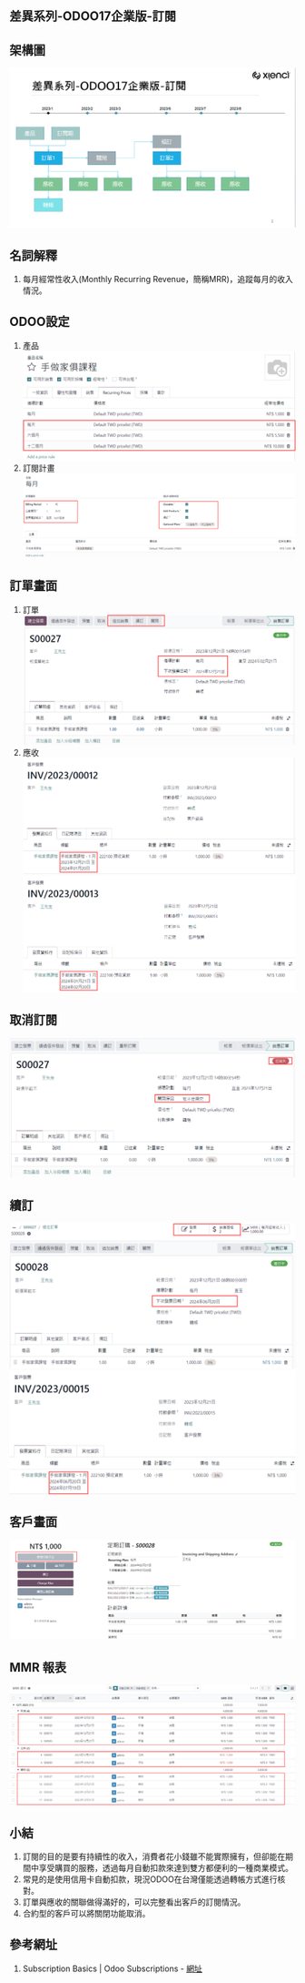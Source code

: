 ## 差異系列-ODOO17企業版-訂閱

## 架構圖
![Alt text](https://github.com/ksharry/2024-ODOO17-Enterprise-Plan/blob/main/pic/F171601.png?raw=true)

## 名詞解釋
1. 每月經常性收入(Monthly Recurring Revenue，簡稱MRR)，追蹤每月的收入情況。

## ODOO設定
1.  產品
![Alt text](https://github.com/ksharry/2024-ODOO17-Enterprise-Plan/blob/main/pic/F171602.png?raw=true)
2.  訂閱計畫
![Alt text](https://github.com/ksharry/2024-ODOO17-Enterprise-Plan/blob/main/pic/F171603.png?raw=true)
## 訂單畫面
1. 訂單
![Alt text](https://github.com/ksharry/2024-ODOO17-Enterprise-Plan/blob/main/pic/F171604.png?raw=true)
2. 應收
![Alt text](https://github.com/ksharry/2024-ODOO17-Enterprise-Plan/blob/main/pic/F171605.png?raw=true)
![Alt text](https://github.com/ksharry/2024-ODOO17-Enterprise-Plan/blob/main/pic/F171606.png?raw=true)

## 取消訂閱
![Alt text](https://github.com/ksharry/2024-ODOO17-Enterprise-Plan/blob/main/pic/F171607.png?raw=true)

## 續訂
![Alt text](https://github.com/ksharry/2024-ODOO17-Enterprise-Plan/blob/main/pic/F171608.png?raw=true)
![Alt text](https://github.com/ksharry/2024-ODOO17-Enterprise-Plan/blob/main/pic/F171609.png?raw=true)

## 客戶畫面
![Alt text](https://github.com/ksharry/2024-ODOO17-Enterprise-Plan/blob/main/pic/F171610.png?raw=true)

## MMR 報表
![Alt text](https://github.com/ksharry/2024-ODOO17-Enterprise-Plan/blob/main/pic/F171611.png?raw=true)

## 小結
1. 訂閱的目的是要有持續性的收入，消費者花小錢雖不能實際擁有，但卻能在期間中享受購買的服務，透過每月自動扣款來達到雙方都便利的一種商業模式。
2. 常見的是使用信用卡自動扣款，現況ODOO在台灣僅能透過轉帳方式進行核對。
3. 訂單與應收的關聯做得滿好的，可以完整看出客戶的訂閱情況。
4. 合約型的客戶可以將關閉功能取消。

## 參考網址
1. Subscription Basics | Odoo Subscriptions - [網址](https://www.youtube.com/watch?v=E97c3I4l2SE)
